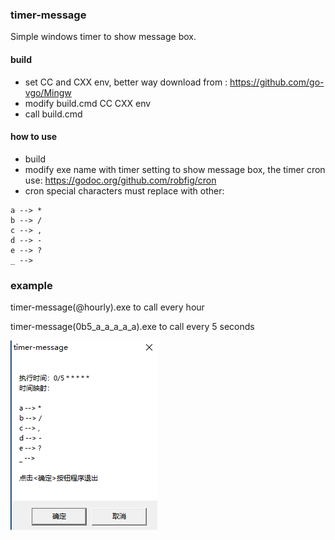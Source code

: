 ### timer-message

Simple windows timer to show message box.

#### build

- set CC and CXX env, better way download from : https://github.com/go-vgo/Mingw
- modify build.cmd CC CXX env
- call build.cmd 

#### how to use

- build
- modify exe name with timer setting to show message box, the timer cron use: https://godoc.org/github.com/robfig/cron
- cron special characters must replace with other:

```
a --> *
b --> /
c --> ,
d --> -
e --> ?
_ --> 

```
### example

timer-message(@hourly).exe to call every hour

timer-message(0b5_a_a_a_a_a).exe to call every 5 seconds

![](./art/1.png)


